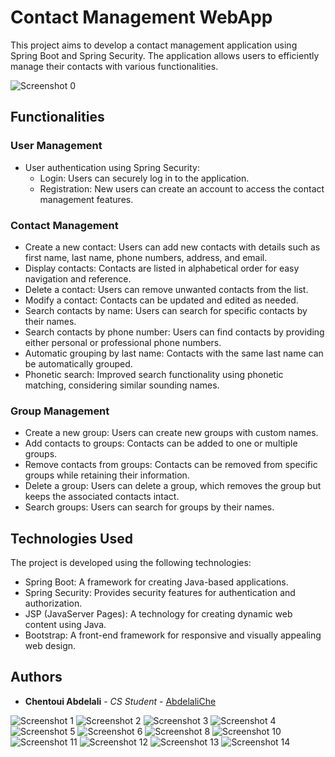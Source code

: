 # Contact Management WebApp

This project aims to develop a contact management application using Spring Boot and Spring Security. The application allows users to efficiently manage their contacts with various functionalities.

![Screenshot 0](https://github.com/AbdelaliChe/Contact-Management-Spring-Boot-WebApp/blob/main/screenShots/t-Contacts3.png)

## Functionalities

### User Management

- User authentication using Spring Security:
  - Login: Users can securely log in to the application.
  - Registration: New users can create an account to access the contact management features.

### Contact Management

- Create a new contact: Users can add new contacts with details such as first name, last name, phone numbers, address, and email.
- Display contacts: Contacts are listed in alphabetical order for easy navigation and reference.
- Delete a contact: Users can remove unwanted contacts from the list.
- Modify a contact: Contacts can be updated and edited as needed.
- Search contacts by name: Users can search for specific contacts by their names.
- Search contacts by phone number: Users can find contacts by providing either personal or professional phone numbers.
- Automatic grouping by last name: Contacts with the same last name can be automatically grouped.
- Phonetic search: Improved search functionality using phonetic matching, considering similar sounding names.

### Group Management

- Create a new group: Users can create new groups with custom names.
- Add contacts to groups: Contacts can be added to one or multiple groups.
- Remove contacts from groups: Contacts can be removed from specific groups while retaining their information.
- Delete a group: Users can delete a group, which removes the group but keeps the associated contacts intact.
- Search groups: Users can search for groups by their names.

## Technologies Used

The project is developed using the following technologies:

- Spring Boot: A framework for creating Java-based applications.
- Spring Security: Provides security features for authentication and authorization.
- JSP (JavaServer Pages): A technology for creating dynamic web content using Java.
- Bootstrap: A front-end framework for responsive and visually appealing web design.

## Authors

- **Chentoui Abdelali** - _CS Student_ - [AbdelaliChe](https://github.com/AbdelaliChe/)

![Screenshot 1](https://github.com/AbdelaliChe/Contact-Management-Spring-Boot-WebApp/blob/main/screenShots/t-Contacts1.png)
![Screenshot 2](https://github.com/AbdelaliChe/Contact-Management-Spring-Boot-WebApp/blob/main/screenShots/t-Contacts2.png)
![Screenshot 3](https://github.com/AbdelaliChe/Contact-Management-Spring-Boot-WebApp/blob/main/screenShots/t-Contacts3.png)
![Screenshot 4](https://github.com/AbdelaliChe/Contact-Management-Spring-Boot-WebApp/blob/main/screenShots/t-Contacts4.png)
![Screenshot 5](https://github.com/AbdelaliChe/Contact-Management-Spring-Boot-WebApp/blob/main/screenShots/t-Contacts5.png)
![Screenshot 6](https://github.com/AbdelaliChe/Contact-Management-Spring-Boot-WebApp/blob/main/screenShots/t-Contacts6.png)
![Screenshot 8](https://github.com/AbdelaliChe/Contact-Management-Spring-Boot-WebApp/blob/main/screenShots/t-Contacts8.png)
![Screenshot 10](https://github.com/AbdelaliChe/Contact-Management-Spring-Boot-WebApp/blob/main/screenShots/t-Contacts10.png)
![Screenshot 11](https://github.com/AbdelaliChe/Contact-Management-Spring-Boot-WebApp/blob/main/screenShots/t-Contacts11.png)
![Screenshot 12](https://github.com/AbdelaliChe/Contact-Management-Spring-Boot-WebApp/blob/main/screenShots/t-Contacts12.png)
![Screenshot 13](https://github.com/AbdelaliChe/Contact-Management-Spring-Boot-WebApp/blob/main/screenShots/t-Contacts13.png)
![Screenshot 14](https://github.com/AbdelaliChe/Contact-Management-Spring-Boot-WebApp/blob/main/screenShots/t-Contacts14.png)
